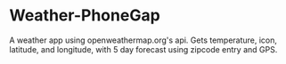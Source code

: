 # Weather-PhoneGap
A weather app using openweathermap.org's api. Gets temperature, icon, latitude, and longitude, with 5 day forecast using zipcode entry and GPS.
